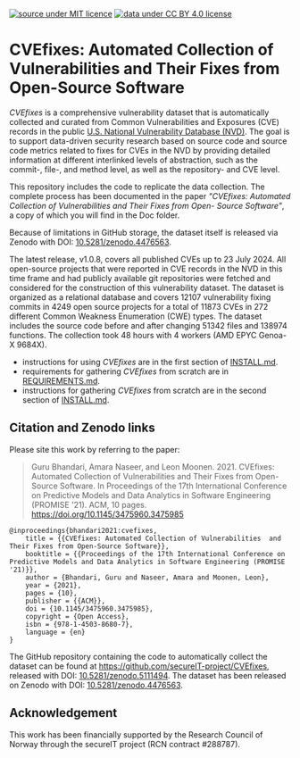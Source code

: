 [![source under MIT licence](https://img.shields.io/badge/source%20license-MIT-green)](LICENSE.txt)
[![data under CC BY 4.0 license](https://img.shields.io/badge/data%20license-CC%20BY%204.0-green)](https://creativecommons.org/licenses/by/4.0/)

# CVEfixes: Automated Collection of Vulnerabilities and Their Fixes from Open-Source Software

_CVEfixes_ is a comprehensive vulnerability dataset that is automatically
collected and curated from Common Vulnerabilities and Exposures
(CVE) records in the public [U.S. National Vulnerability Database (NVD)](https://nvd.nist.gov/).
The goal is to support data-driven security
research based on source code and source code metrics related to fixes
for CVEs in the NVD by providing detailed information at different
interlinked levels of abstraction, such as the commit-, file-, and
method level, as well as the repository- and CVE level.

This repository includes the code to replicate the data collection. 
The complete process has been documented in the paper _"CVEfixes: 
Automated Collection of Vulnerabilities and Their Fixes from Open-
Source Software"_, a copy of which you will find in the Doc folder.

Because of limitations in GitHub storage, the dataset itself is 
released via Zenodo with DOI:
[10.5281/zenodo.4476563](https://doi.org/10.5281/zenodo.4476563).

The latest release, v1.0.8, covers all published CVEs up to 23 July 2024. 
All open-source projects that were reported in CVE records in the 
NVD in this time frame and had publicly available git repositories 
were fetched and considered for the construction of this vulnerability 
dataset. The dataset is organized as a relational database and covers 
12107 vulnerability fixing commits in 4249 open source projects for 
a total of 11873 CVEs in 272 different Common Weakness Enumeration 
(CWE) types. The dataset includes the source code before and after 
changing 51342 files and 138974 functions. The collection took 48 
hours with 4 workers (AMD EPYC Genoa-X 9684X).

  * instructions for using _CVEfixes_ are in the 
    first section of [INSTALL.md](INSTALL.md).
  * requirements for gathering _CVEfixes_ from scratch 
    are in [REQUIREMENTS.md](REQUIREMENTS.md).
  * instructions for gathering _CVEfixes_ from scratch 
    are in the second section of [INSTALL.md](INSTALL.md).


## Citation and Zenodo links

Please site this work by referring to the paper: 
> Guru Bhandari, Amara Naseer, and Leon Moonen. 2021. CVEfixes:
> Automated Collection of Vulnerabilities and Their Fixes from
> Open-Source Software. In Proceedings of the 17th International
> Conference on Predictive Models and Data Analytics in Software
> Engineering (PROMISE '21). ACM, 10 pages.
> <https://doi.org/10.1145/3475960.3475985>

    @inproceedings{bhandari2021:cvefixes,
        title = {{CVEfixes: Automated Collection of Vulnerabilities  and Their Fixes from Open-Source Software}},
        booktitle = {{Proceedings of the 17th International Conference on Predictive Models and Data Analytics in Software Engineering (PROMISE '21)}},
        author = {Bhandari, Guru and Naseer, Amara and Moonen, Leon},
        year = {2021},
        pages = {10},
        publisher = {{ACM}},
        doi = {10.1145/3475960.3475985},
        copyright = {Open Access},
        isbn = {978-1-4503-8680-7},
        language = {en}
    }

The GitHub repository containing the code to automatically collect the
dataset can be found at <https://github.com/secureIT-project/CVEfixes>,
released with DOI:
[10.5281/zenodo.5111494](https://doi.org/10.5281/zenodo.5111494). The 
dataset has been released on Zenodo with DOI:
[10.5281/zenodo.4476563](https://doi.org/10.5281/zenodo.4476563). 


## Acknowledgement

This work has been financially supported by the Research Council of
Norway through the secureIT project (RCN contract \#288787).

